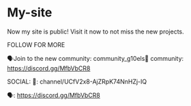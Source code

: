 # My-site
Now my site is public! Visit it now to not miss the new projects.

FOLLOW FOR MORE

🗣Join to the new community: community_g10els👀 community: https://discord.gg/MfbVbCR8

SOCIAL: 🔴: channel/UCfV2x8-AjZRpK74NnHZj-IQ

🗣: https://discord.gg/MfbVbCR8
